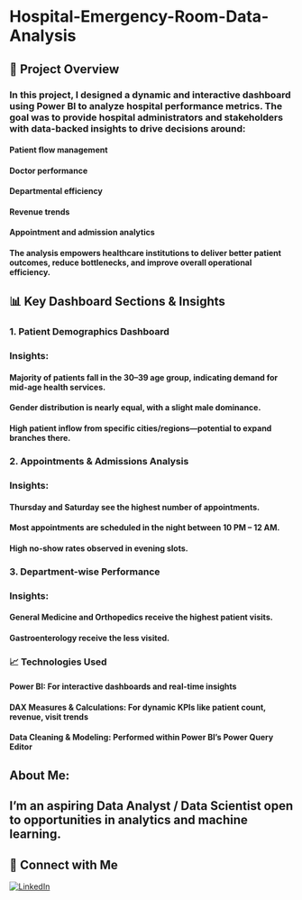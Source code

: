 # Hospital-Emergency-Room-Data-Analysis
## 📌 Project Overview
### In this project, I designed a dynamic and interactive dashboard using Power BI to analyze hospital performance metrics. The goal was to provide hospital administrators and stakeholders with data-backed insights to drive decisions around:

#### Patient flow management
#### Doctor performance
#### Departmental efficiency
#### Revenue trends
#### Appointment and admission analytics
#### The analysis empowers healthcare institutions to deliver better patient outcomes, reduce bottlenecks, and improve overall operational efficiency.

## 📊 Key Dashboard Sections & Insights
### 1. Patient Demographics Dashboard
### Insights:
#### Majority of patients fall in the 30–39 age group, indicating demand for mid-age health services.
#### Gender distribution is nearly equal, with a slight male dominance.
#### High patient inflow from specific cities/regions—potential to expand branches there.

### 2. Appointments & Admissions Analysis
### Insights:
#### Thursday and Saturday see the highest number of appointments.
#### Most appointments are scheduled in the night between 10 PM – 12 AM.
#### High no-show rates observed in evening slots.

### 3. Department-wise Performance
### Insights:
#### General Medicine and Orthopedics receive the highest patient visits.
#### Gastroenterology receive the less visited.

### 📈 Technologies Used
#### Power BI: For interactive dashboards and real-time insights
#### DAX Measures & Calculations: For dynamic KPIs like patient count, revenue, visit trends
#### Data Cleaning & Modeling: Performed within Power BI’s Power Query Editor

## About Me:

## I’m an aspiring Data Analyst / Data Scientist open to opportunities in analytics and machine learning.

## 💼 Connect with Me

[![LinkedIn](https://img.shields.io/badge/LinkedIn-Profile-blue)](https://www.linkedin.com/in/saumyasuteshnu-behera-50a478209/)
